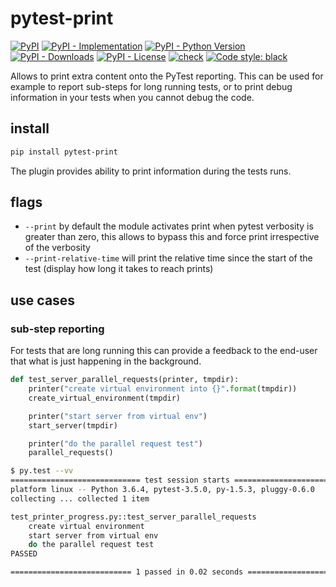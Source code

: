 # pytest-print

[![PyPI](https://img.shields.io/pypi/v/pytest-print?style=flat-square)](https://pypi.org/project/pytest-print)
[![PyPI - Implementation](https://img.shields.io/pypi/implementation/pytest-print?style=flat-square)](https://pypi.org/project/pytest-print)
[![PyPI - Python Version](https://img.shields.io/pypi/pyversions/pytest-print?style=flat-square)](https://pypi.org/project/pytest-print)
[![PyPI - Downloads](https://img.shields.io/pypi/dm/pytest-print?style=flat-square)](https://pypistats.org/packages/pytest-print)
[![PyPI - License](https://img.shields.io/pypi/l/pytest-print?style=flat-square)](https://opensource.org/licenses/MIT)
[![check](https://github.com/pytest-dev/pytest-print/workflows/check/badge.svg)](https://github.com/pytest-dev/pytest-print/actions?query=workflow%3Acheck)
[![Code style:
black](https://img.shields.io/badge/code%20style-black-000000.svg?style=flat-square)](https://github.com/psf/black)

Allows to print extra content onto the PyTest reporting. This can be used for example to report sub-steps for long
running tests, or to print debug information in your tests when you cannot debug the code.

## install

```sh
pip install pytest-print
```

The plugin provides ability to print information during the tests runs.

## flags

- `--print` by default the module activates print when pytest verbosity is greater than zero, this allows to bypass this
  and force print irrespective of the verbosity
- `--print-relative-time` will print the relative time since the start of the test (display how long it takes to reach
  prints)

## use cases

### sub-step reporting

For tests that are long running this can provide a feedback to the end-user that what is just happening in the
background.

```python
def test_server_parallel_requests(printer, tmpdir):
    printer("create virtual environment into {}".format(tmpdir))
    create_virtual_environment(tmpdir)

    printer("start server from virtual env")
    start_server(tmpdir)

    printer("do the parallel request test")
    parallel_requests()
```

```bash
$ py.test --vv
============================= test session starts ==============================
platform linux -- Python 3.6.4, pytest-3.5.0, py-1.5.3, pluggy-0.6.0
collecting ... collected 1 item

test_printer_progress.py::test_server_parallel_requests
    create virtual environment
    start server from virtual env
    do the parallel request test
PASSED                                                                   [100%]

=========================== 1 passed in 0.02 seconds ===========================
```
